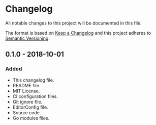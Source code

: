 # Changelog
All notable changes to this project will be documented in this file.

The format is based on [Keep a Changelog](http://keepachangelog.com/en/1.0.0/)
and this project adheres to [Semantic Versioning](http://semver.org/spec/v2.0.0.html).

## 0.1.0 - 2018-10-01
### Added
- This changelog file.
- README file.
- MIT License.
- CI configuration files.
- Git ignore file.
- EditorConfig file.
- Source code.
- Go modules files.
